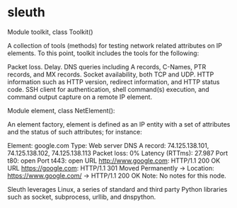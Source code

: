 # sleuth

Module toolkit, class Toolkit()

A collection of tools (methods) for testing network related attributes on IP elements. To this point, toolkit includes the tools for the following:

Packet loss.
Delay.
DNS queries including A records, C-Names, PTR records, and MX records.
Socket availability, both TCP and UDP.
HTTP information such as HTTP version, redirect information, and HTTP status code.
SSH client for authentication, shell command(s) execution, and command output capture on a remote IP element.

Module element, class NetElement():

An element factory, element is defined as an IP entity with a set of attributes and the status of such attributes; for instance:

Element: google.com
	Type: Web server
	DNS A record: 74.125.138.101, 74.125.138.102, 74.125.138.113
	Packet loss: 0%
	Latency (RTTms): 27.987
	Port t80: open
	Port t443: open
	URL http://www.google.com: HTTP/1.1 200 OK
	URL https://google.com: HTTP/1.1 301 Moved Permanently -> Location: https://www.google.com/ -> HTTP/1.1 200 OK
	Note: No notes for this node.
  
  
Sleuth leverages Linux, a series of standard and third party Python libraries such as socket, subprocess, urllib, and dnspython.
